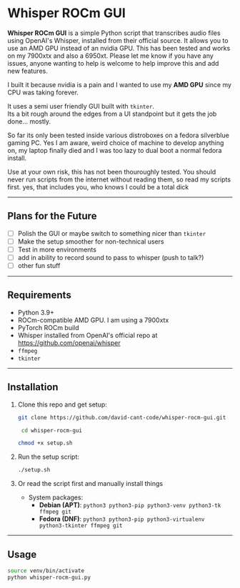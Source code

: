 # Whisper ROCm GUI

**Whisper ROCm GUI** is a simple Python script that transcribes audio files using OpenAI's Whisper, installed from their official source. It allows you to use an AMD GPU instead of an nvidia GPU. This has been tested and works on my 7900xtx and also a 6950xt. Please let me know if you have any issues, anyone wanting to help is welcome to help improve this and add new features.

I built it because nvidia is a pain and I wanted to use my **AMD GPU** since my CPU was taking forever. 

It uses a semi user friendly GUI built with `tkinter`.  
Its a bit rough around the edges from a UI standpoint but it gets the job done... mostly. 

So far its only been tested inside various distroboxes on a fedora silverblue gaming PC. Yes I am aware, weird choice of machine to develop anything on, my laptop finally died and I was too lazy to dual boot a normal fedora install. 

Use at your own risk, this has not been thouroughly tested. You should never run scripts from the internet without reading them, so read my scripts first. 
yes, that includes you, who knows I could be a total dick

---

## Plans for the Future

- [ ] Polish the GUI or maybe switch to something nicer than `tkinter`
- [ ] Make the setup smoother for non-technical users
- [ ] Test in more environments
- [ ] add in ability to record sound to pass to whisper (push to talk?)
- [ ] other fun stuff

---

## Requirements

- Python 3.9+
- ROCm-compatible AMD GPU. I am using a 7900xtx
- PyTorch ROCm build
- Whisper installed from OpenAI's official repo at https://github.com/openai/whisper
- `ffmpeg`
- `tkinter`

---

## Installation

1. Clone this repo and get setup:
    ```bash
    git clone https://github.com/david-cant-code/whisper-rocm-gui.git
    ```
   ```bash
    cd whisper-rocm-gui
   ```
    ```bash
    chmod +x setup.sh
    ```

2. Run the setup script:
    ```bash
    ./setup.sh
    ```

3. Or read the script first and manually install things
    - System packages:
        - **Debian (APT)**: `python3 python3-pip python3-venv python3-tk ffmpeg git`
        - **Fedora (DNF)**: `python3 python3-pip python3-virtualenv python3-tkinter ffmpeg git`

---

## Usage

```bash
source venv/bin/activate
python whisper-rocm-gui.py
